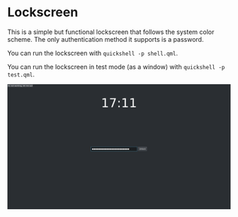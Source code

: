 # Lockscreen

This is a simple but functional lockscreen that follows the system color scheme.
The only authentication method it supports is a password.

You can run the lockscreen with `quickshell -p shell.qml`.

You can run the lockscreen in test mode (as a window) with `quickshell -p test.qml`.

![](./image.png)
